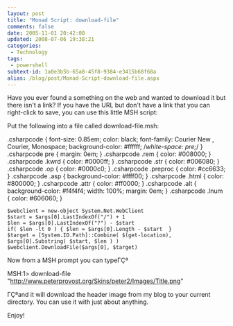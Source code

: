 ```yaml
---
layout: post
title: "Monad Script: download-file"
comments: false
date: 2005-11-01 20:42:00
updated: 2008-07-06 19:38:21
categories:
 - Technology
tags:
 - powershell
subtext-id: 1a0e3b5b-65a8-45f8-9384-e3415b68f68a
alias: /blog/post/Monad-Script-download-file.aspx
---
```



Have you ever found a something on the web and wanted to download it but there isn't a link? If you have the URL but don't have a link that you can right-click to save, you can use this little MSH script: 

Put the following into a file called download-file.msh: 

.csharpcode { font-size: 0.85em; color: black; font-family: Courier New , Courier, Monospace; background-color: #ffffff; /*white-space: pre;*/ } .csharpcode pre { margin: 0em; } .csharpcode .rem { color: #008000; } .csharpcode .kwrd { color: #0000ff; } .csharpcode .str { color: #006080; } .csharpcode .op { color: #0000c0; } .csharpcode .preproc { color: #cc6633; } .csharpcode .asp { background-color: #ffff00; } .csharpcode .html { color: #800000; } .csharpcode .attr { color: #ff0000; } .csharpcode .alt { background-color: #f4f4f4; width: 100%; margin: 0em; } .csharpcode .lnum { color: #606060; } 
    
    
    $webclient = new-object System.Net.WebClient
    $start = $args[0].LastIndexOf("/") + 1
    $len = $args[0].LastIndexOf("?") - $start
    if( $len -lt 0 ) { $len = $args[0].Length - $start  }
    $target = [System.IO.Path]::Combine( $(get-location), $args[0].Substring( $start, $len ) )
    $webclient.DownloadFile($args[0], $target)
    

Now from a MSH prompt you can typeΓÇª

MSH:1> download-file "http://www.peterprovost.org/Skins/peter2/Images/Title.png"

ΓÇªand it will download the header image from my blog to your current directory. You can use it with just about anything. 

Enjoy! 
